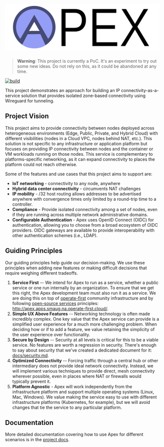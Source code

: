 # ![Apex](assets/logo.svg)

> **Warning**: This project is currently a PoC. It's an experiment to try out
> some new ideas. Do not rely on this, as it could be abandoned at any time.

[![build](https://github.com/redhat-et/apex/actions/workflows/build.yml/badge.svg)](https://github.com/redhat-et/apex/actions/workflows/build.yml)

This project demonstrates an approach for building an IP connectivity-as-a-service solution that provides isolated zone-based connectivity using Wireguard for tunneling.

## Project Vision

This project aims to provide connectivity between nodes deployed across heterogeneous environments (Edge, Public, Private, and Hybrid Cloud) with different visibilities (nodes in a Cloud VPC, nodes behind NAT, etc.). This solution is not specific to any infrastructure or application platform but focuses on providing IP connectivity between nodes and the container or VM workloads running on those nodes. This service is complementary to platforms-specific networking, as it can expand connectivity to places the platform could not reach otherwise.

Some of the features and use cases that this project aims to support are:

- **IoT networking** - connectivity to any node, anywhere
- **Hybrid data center connectivity** - circumvents NAT challenges
- **IP mobility** - /32 host routing allows addresses to be advertised anywhere with convergence times only limited by a round-trip time to a controller.
- **Compliance** - Provide isolated connectivity among a set of nodes, even if they are running across multiple network administrative domains.
- **Configurable Authentication** - Apex uses OpenID Connect (OIDC) for authentication, allowing you to choose from a broad ecosystem of OIDC providers. OIDC gateways are available to provide interoperability with other authentication schemes (i.e., LDAP).

## Guiding Principles

Our guiding principles help guide our decision-making. We use these principles when adding new features or making difficult decisions that require weighing different tradeoffs.

1. **Service First** -- We intend for Apex to run as a service, whether a public service or one run internally by an organization. To ensure that we get this right, the Apex development team must also run it as a service. We are doing this on top of [operate-first](https://www.operate-first.cloud/) community infrastructure and by following [open-source services](https://www.operate-first.cloud/community/open-source-services.html) principles: <http://apex.apps.smaug.na.operate-first.cloud/>.
2. **Simple UX Above Features** -- Networking technology is often made incredibly complex. One key value that the Apex service can provide is a simplified user experience for a much more challenging problem. When deciding how or if to add a feature, we value retaining the simplicity of the user experience over functionality.
3. **Secure by Design** -- Security at all levels is critical for this to be a viable service. No features are worth a regression in security. There's enough to say about security that we've created a dedicated document for it: [docs/security.md](docs/security.md).
4. **Optimized Connectivity** -- Forcing traffic through a central hub or other intermediary does not provide ideal network connectivity. Instead, we will implement various techniques to provide direct, mesh connectivity wherever possible, even in places where NAT or firewalls would typically prevent it.
5. **Platform Agnostic** - Apex will work independently from the infrastructure platform and support multiple operating systems (Linux, Mac, Windows). We value making the service easy to use with different infrastructure platforms (Kubernetes, for example), but we will avoid changes that tie the service to any particular platform.

## Documentation

More detailed documentation covering how to use Apex for different scenarios is in the [project docs](docs/README.md).